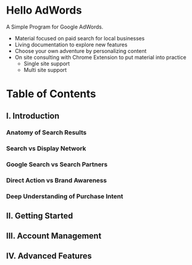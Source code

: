 # Hello AdWords
A Simple Program for Google AdWords.

* Material focused on paid search for local businesses
* Living documentation to explore new features
* Choose your own adventure by personalizing content
* On site consulting with Chrome Extension to put material into practice
    * Single site support
    * Multi site support

# Table of Contents
## I. Introduction
### Anatomy of Search Results
### Search vs Display Network
### Google Search vs Search Partners
### Direct Action vs Brand Awareness
### Deep Understanding of Purchase Intent

## II. Getting Started

## III. Account Management

## IV. Advanced Features
